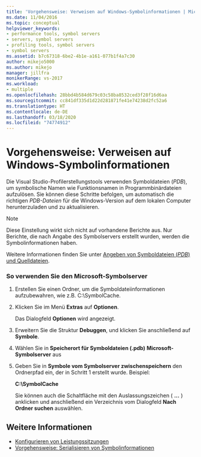 ```yaml
---
title: 'Vorgehensweise: Verweisen auf Windows-Symbolinformationen | Microsoft-Dokumentation'
ms.date: 11/04/2016
ms.topic: conceptual
helpviewer_keywords:
- performance tools, symbol servers
- servers, symbol servers
- profiling tools, symbol servers
- symbol servers
ms.assetid: b7c67318-6be2-4b1e-a161-077b1f4a7c30
author: mikejo5000
ms.author: mikejo
manager: jillfra
monikerRange: vs-2017
ms.workload:
- multiple
ms.openlocfilehash: 28bbd4b584d679c03c58ba8532ced3f28f16d6aa
ms.sourcegitcommit: cc841df335d1d22d281871fe41e74238d2fc52a6
ms.translationtype: HT
ms.contentlocale: de-DE
ms.lasthandoff: 03/18/2020
ms.locfileid: "74774912"
---
```

# <a name="how-to-reference-windows-symbol-information"></a>Vorgehensweise: Verweisen auf Windows-Symbolinformationen
Die Visual Studio-Profilerstellungstools verwenden Symboldateien (*PDB*), um symbolische Namen wie Funktionsnamen in Programmbinärdateien aufzulösen. Sie können diese Schritte befolgen, um automatisch die richtigen *PDB-Dateien* für die Windows-Version auf dem lokalen Computer herunterzuladen und zu aktualisieren.

> [!NOTE]
> Diese Einstellung wirkt sich nicht auf vorhandene Berichte aus. Nur Berichte, die nach Angabe des Symbolservers erstellt wurden, werden die Symbolinformationen haben.

 Weitere Informationen finden Sie unter [Angeben von Symboldateien (*PDB*) und Quelldateien](../debugger/specify-symbol-dot-pdb-and-source-files-in-the-visual-studio-debugger.md).

### <a name="to-use-the-microsoft-symbol-server"></a>So verwenden Sie den Microsoft-Symbolserver

1. Erstellen Sie einen Ordner, um die Symboldateiinformationen aufzubewahren, wie z.B. C:\SymbolCache.

2. Klicken Sie im Menü **Extras** auf **Optionen**.

     Das Dialogfeld **Optionen** wird angezeigt.

3. Erweitern Sie die Struktur **Debuggen**, und klicken Sie anschließend auf **Symbole**.

4. Wählen Sie in **Speicherort für Symboldateien (.pdb)** **Microsoft-Symbolserver** aus

5. Geben Sie in **Symbole vom Symbolserver zwischenspeichern** den Ordnerpfad ein, der in Schritt 1 erstellt wurde. Beispiel:

     **C:\SymbolCache**

     Sie können auch die Schaltfläche mit den Auslassungszeichen ( **...** ) anklicken und anschließend ein Verzeichnis vom Dialogfeld **Nach Ordner suchen** auswählen.

## <a name="see-also"></a>Weitere Informationen
- [Konfigurieren von Leistungssitzungen](../profiling/configuring-performance-sessions.md)
- [Vorgehensweise: Serialisieren von Symbolinformationen](../profiling/how-to-serialize-symbol-information.md)
